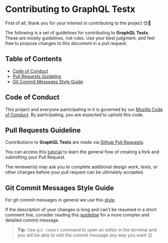 # Contributing to GraphQL Testx

First of all, thank you for your interest in contributing to the project :heart_eyes::tada:

The following is a set of guidelines for contributing to **GraphQL Testx**. These are mostly guidelines, not rules. Use your best judgment, and feel free to propose changes to this document in a pull request.

## Table of Contents
- [Code of Conduct](#code-of-conduct)
- [Pull Requests Guideline](#pull-requests-guideline)
- [Git Commit Messages Style Guide](#git-commit-messages-style-guide)

## Code of Conduct

This project and everyone participating in it is governed by our [Mozilla Code of Conduct](https://www.mozilla.org/en-US/about/governance/policies/participation/). By participating, you are expected to uphold this code.

## Pull Requests Guideline

Contributions to **GraphQL Testx** are made via [Github Pull Requests](https://help.github.com/en/articles/about-pull-requests).

You can access this [tutorial](https://gist.github.com/Chaser324/ce0505fbed06b947d962) to learn the general flow of creating a fork and submitting your Pull Request.

The reviewer(s) may ask you to complete additional design work, tests, or other changes before your pull request can be ultimately accepted.

## Git Commit Messages Style Guide

For git commit messages in general we use this [style](https://seesparkbox.com/foundry/semantic_commit_messages).

If the description of your changes is long and can't be resumed in a short comment line, consider reading this
[guideline](http://karma-runner.github.io/0.10/dev/git-commit-msg.html) for a more complex and detailed commit message.

> **Tip:** Use `git commit` command to open an editor in the terminal and you will be able to edit the commit message any way you want :wink: